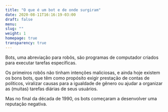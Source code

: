 ```yaml
---
title: "O que é um bot e de onde surgiram"
date: 2020-08-11T16:16:19-03:00
draft: false
menu:
slug: ""
weight: 1
homepage: true
transparency: true
---
```

Bots, uma abreviação para robôs, são programas de computador criados para executar tarefas específicas.

Os primeiros robôs não tinham intenções maliciosas, e ainda hoje existem os bons bots, que têm como propósito exigir prestação de contas de políticos, viralizar causas para a igualdade de gênero ou ajudar a organizar as (muitas) tarefas diárias de seus usuários.

Mas no final da década de 1990, os bots começaram a desenvolver uma reputação negativa.
